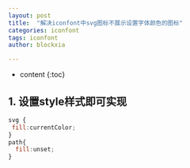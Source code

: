 ```yaml
---
layout: post
title:  "解决iconfont中svg图标不展示设置字体颜色的图标"
categories: iconfont
tags: iconfont
author: blockxia

---
```

* content
{:toc}



## 1. 设置style样式即可实现


```js
svg {
 fill:currentColor;
}
path{
  fill:unset;
}

```


